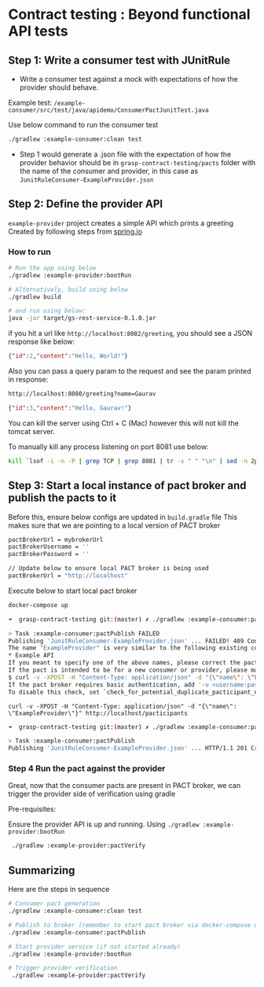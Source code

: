 # Contract testing : Beyond functional API tests

## Step 1: Write a consumer test with JUnitRule 

* Write a consumer test against a mock with expectations of how the provider should behave. 

Example test: `/example-consumer/src/test/java/apidemo/ConsumerPactJunitTest.java`

Use below command to run the consumer test

```zsh
./gradlew :example-consumer:clean test
```

* Step 1 would generate a .json file with the expectation of how the provider behavior should be in 
`grasp-contract-testing/pacts` folder with the name of the consumer and provider, in this case as `JunitRuleConsumer-ExampleProvider.json`

## Step 2: Define the provider API

`example-provider` project creates a simple API which prints a greeting 
Created by following steps from [spring.io](https://spring.io/guides/gs/rest-service/)

### How to run

```bash
# Run the app using below
./gradlew :example-provider:bootRun

# Alternatively, build using below
./gradlew build

# and run using below:
java -jar target/gs-rest-service-0.1.0.jar
```

if you hit a url like `http://localhost:8082/greeting`, you should see a JSON response like below:

```json
{"id":2,"content":"Hello, World!"}
``` 

Also you can pass a query param to the request and see the param printed in response:

```bash
http://localhost:8080/greeting?name=Gaurav
```

```json
{"id":3,"content":"Hello, Gaurav!"}
```

You can kill the server using Ctrl + C (Mac) however this will not kill the tomcat server.

To manually kill any process listening on port 8081 use below:

```bash
kill `lsof -i -n -P | grep TCP | grep 8081 | tr -s " " "\n" | sed -n 2p`
```

## Step 3: Start a local instance of pact broker and publish the pacts to it

Before this, ensure below configs are updated in `build.gradle` file
This makes sure that we are pointing to a local version of PACT broker

```bash
pactBrokerUrl = mybrokerUrl
pactBrokerUsername = ''
pactBrokerPassword = ''

// Update below to ensure local PACT broker is being used
pactBrokerUrl = "http://localhost"
```

Execute below to start local pact broker

```bash
docker-compose up
``` 


```bash
➜  grasp-contract-testing git:(master) ✗ ./gradlew :example-consumer:pactPublish

> Task :example-consumer:pactPublish FAILED
Publishing 'JunitRuleConsumer-ExampleProvider.json' ... FAILED! 409 Conflict - This is the first time a pact has been published for "ExampleProvider".
The name "ExampleProvider" is very similar to the following existing consumers/providers:
* Example API
If you meant to specify one of the above names, please correct the pact configuration, and re-publish the pact.
If the pact is intended to be for a new consumer or provider, please manually create "ExampleProvider" using the following command, and then re-publish the pact:
$ curl -v -XPOST -H "Content-Type: application/json" -d "{\"name\": \"ExampleProvider\"}" http://localhost/pacticipants
If the pact broker requires basic authentication, add '-u <username:password>' to the command.
To disable this check, set `check_for_potential_duplicate_pacticipant_names` to false in the configuration.
```

```curl
curl -v -XPOST -H "Content-Type: application/json" -d "{\"name\": \"ExampleProvider\"}" http://localhost/pacticipants
```

```bash
➜  grasp-contract-testing git:(master) ✗ ./gradlew :example-consumer:pactPublish                                                                              

> Task :example-consumer:pactPublish
Publishing 'JunitRuleConsumer-ExampleProvider.json' ... HTTP/1.1 201 Created
```

### Step 4 Run the pact against the provider

Great, now that the consumer pacts are present in PACT broker, we can trigger the provider side of verification using gradle

Pre-requisites:

Ensure the provider API is up and running. Using `./gradlew :example-provider:bootRun`

```zsh
 ./gradlew :example-provider:pactVerify
```

## Summarizing

Here are the steps in sequence

```bash
# Consumer pact generation
./gradlew :example-consumer:clean test

# Publish to broker (remember to start pact broker via docker-compose up first)
./gradlew :example-consumer:pactPublish

# Start provider service (if not started already)
./gradlew :example-provider:bootRun

# Trigger provider verification
 ./gradlew :example-provider:pactVerify
```

